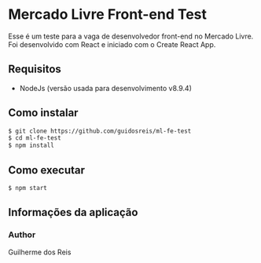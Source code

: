 # Mercado Livre Front-end Test

Esse é um teste para a vaga de desenvolvedor front-end no Mercado Livre.
Foi desenvolvido com React e iniciado com o Create React App.

## Requisitos
* NodeJs (versão usada para desenvolvimento v8.9.4)

## Como instalar
```bash
$ git clone https://github.com/guidosreis/ml-fe-test
$ cd ml-fe-test
$ npm install
```

## Como executar
```bash
$ npm start
```

## Informações da aplicação

### Author
Guilherme dos Reis
